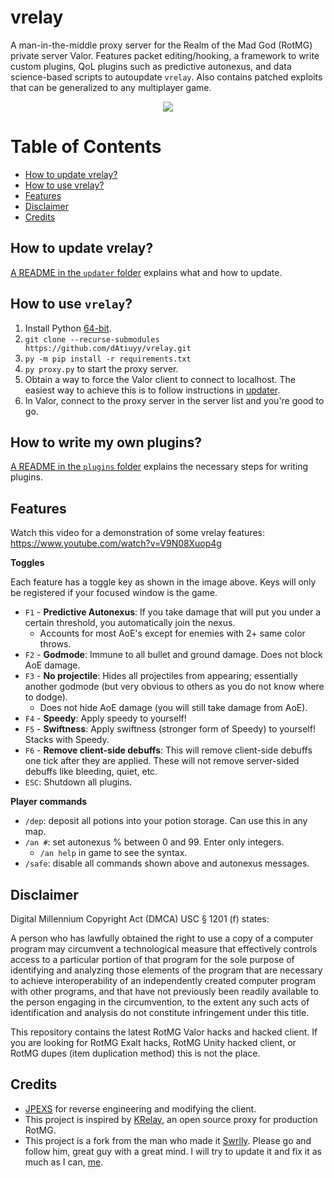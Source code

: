 # vrelay

A man-in-the-middle proxy server for the Realm of the Mad God (RotMG) private server Valor. Features packet editing/hooking, a framework to write custom plugins, QoL plugins such as predictive autonexus, and data science-based scripts to autoupdate `vrelay`. Also contains patched exploits that can be generalized to any multiplayer game.


<p align="center">
  <img src="images/vrelay.png" />
</p>

# Table of Contents
- [How to update vrelay?](https://github.com/dAtiuyy/vrelay#how-to-update-vrelay)
- [How to use vrelay?](https://github.com/dAtiuyy/vrelay#how-to-use-vrelay)
- [Features](https://github.com/dAtiuyy/vrelay#features)
- [Disclaimer](https://github.com/dAtiuyy/vrelay#disclaimer)
- [Credits](https://github.com/dAtiuyy/vrelay#credits)


## How to update vrelay?
[A README in the `updater` folder](https://github.com/dAtiuyy/vrelay/tree/main/updater) explains what and how to update.

## How to use `vrelay`?

1. Install Python [64-bit](https://www.python.org/downloads/).
2. `git clone --recurse-submodules https://github.com/dAtiuyy/vrelay.git`
3. `py -m pip install -r requirements.txt`
4. `py proxy.py` to start the proxy server.
5. Obtain a way to force the Valor client to connect to localhost. The easiest way to achieve this is to follow instructions in [updater](https://github.com/swrlly/vrelay/tree/main/updater).
5. In Valor, connect to the proxy server in the server list and you're good to go.

## How to write my own plugins?
[A README in the `plugins` folder](https://github.com/dAtiuyy/vrelay/tree/main/Plugins) explains the necessary steps for writing plugins.

## Features

Watch this video for a demonstration of some vrelay features: https://www.youtube.com/watch?v=V9N08Xuop4g

**Toggles**

Each feature has a toggle key as shown in the image above. Keys will only be registered if your focused window is the game.

- `F1` - **Predictive Autonexus**: If you take damage that will put you under a certain threshold, you automatically join the nexus.
    - Accounts for most AoE's except for enemies with 2+ same color throws.
- `F2` - **Godmode**: Immune to all bullet and ground damage. Does not block AoE damage.
- `F3` - **No projectile**: Hides all projectiles from appearing; essentially another godmode (but very obvious to others as you do not know where to dodge).
    - Does not hide AoE damage (you will still take damage from AoE). 
- `F4` - **Speedy**: Apply speedy to yourself!
- `F5` - **Swiftness**: Apply swiftness (stronger form of Speedy) to yourself! Stacks with Speedy.
- `F6` - **Remove client-side debuffs**: This will remove client-side debuffs one tick after they are applied. These will not remove server-sided debuffs like bleeding, quiet, etc.
- `ESC`: Shutdown all plugins.

**Player commands**

- `/dep`: deposit all potions into your potion storage. Can use this in any map.
- `/an #`: set autonexus % between 0 and 99. Enter only integers.
    - `/an help` in game to see the syntax.
- `/safe`: disable all commands shown above and autonexus messages.


## Disclaimer

Digital Millennium Copyright Act (DMCA) USC § 1201 (f) states:

A person who has lawfully obtained the right to use a copy of a computer program may circumvent a technological measure that effectively controls access to a particular portion of that program for the sole purpose of identifying and analyzing those elements of the program that are necessary to achieve interoperability of an independently created computer program with other programs, and that have not previously been readily available to the person engaging in the circumvention, to the extent any such acts of identification and analysis do not constitute infringement under this title.

This repository contains the latest RotMG Valor hacks and hacked client. If you are looking for RotMG Exalt hacks, RotMG Unity hacked client, or RotMG dupes (item duplication method) this is not the place.

## Credits
- [JPEXS](https://github.com/jindrapetrik/jpexs-decompiler/releases) for reverse engineering and modifying the client. 
- This project is inspired by [KRelay](https://github.com/TheKronks/KRelay), an open source proxy for production RotMG.
- This project is a fork from the man who made it [Swrlly](https://github.com/swrlly). Please go and follow him, great guy with a great mind. I will try to update it and fix it as much as I can, [me](https://discord.gg/PAxYsK9Q7B).

